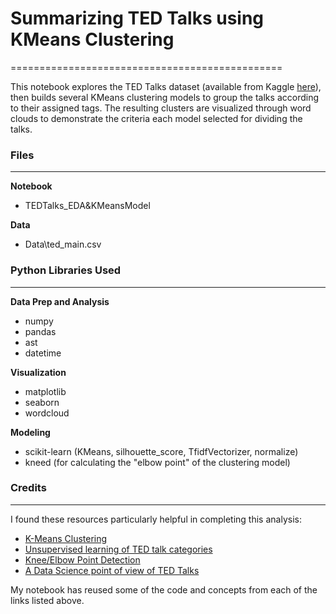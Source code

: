 # Summarizing TED Talks using KMeans Clustering
===============================================

This notebook explores the TED Talks dataset (available from Kaggle [here](https://www.kaggle.com/rounakbanik/ted-talks)), then builds several KMeans clustering models to group the talks according to their assigned tags. The resulting clusters are visualized through word clouds to demonstrate the criteria each model selected for dividing the talks.

### Files
---------

**Notebook**
- TEDTalks_EDA&KMeansModel

**Data**
- Data\ted_main.csv

### Python Libraries Used
-------------------------

**Data Prep and Analysis**
- numpy
- pandas
- ast
- datetime

**Visualization**
- matplotlib
- seaborn
- wordcloud

**Modeling**
- scikit-learn (KMeans, silhouette_score, TfidfVectorizer, normalize)
- kneed (for calculating the "elbow point" of the clustering model)


### Credits
-----------

I found these resources particularly helpful in completing this analysis:

- [K-Means Clustering](https://towardsdatascience.com/k-means-clustering-8e1e64c1561c)
- [Unsupervised learning of TED talk categories](https://www.kaggle.com/mattchurgin/unsupervised-learning-of-ted-talk-categories)
- [Knee/Elbow Point Detection](https://www.kaggle.com/kevinarvai/knee-elbow-point-detection)
- [A Data Science point of view of TED Talks](https://www.kaggle.com/liberoliber/a-data-science-point-of-view-of-ted-talks#Summarizing-the-TED-Trascripts)

My notebook has reused some of the code and concepts from each of the links listed above.